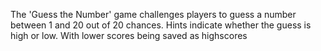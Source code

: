The 'Guess the Number' game challenges players to guess a number between 1 and 20 out of 20 chances. Hints indicate whether the guess is high or low. With lower scores being saved as highscores
